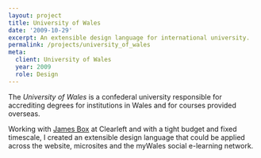 ```yaml
---
layout: project
title: University of Wales
date: '2009-10-29'
excerpt: An extensible design language for international university.
permalink: /projects/university_of_wales
meta:
  client: University of Wales
  year: 2009
  role: Design
---
```

The _University of Wales_ is a confederal university responsible for accrediting degrees for institutions in Wales and for courses provided overseas.

Working with [James Box][1] at Clearleft and with a tight budget and fixed timescale, I created an extensible design language that could be applied across the website, microsites and the myWales social e-learning network.

[1]: http://clearleft.com/is/james-box/
